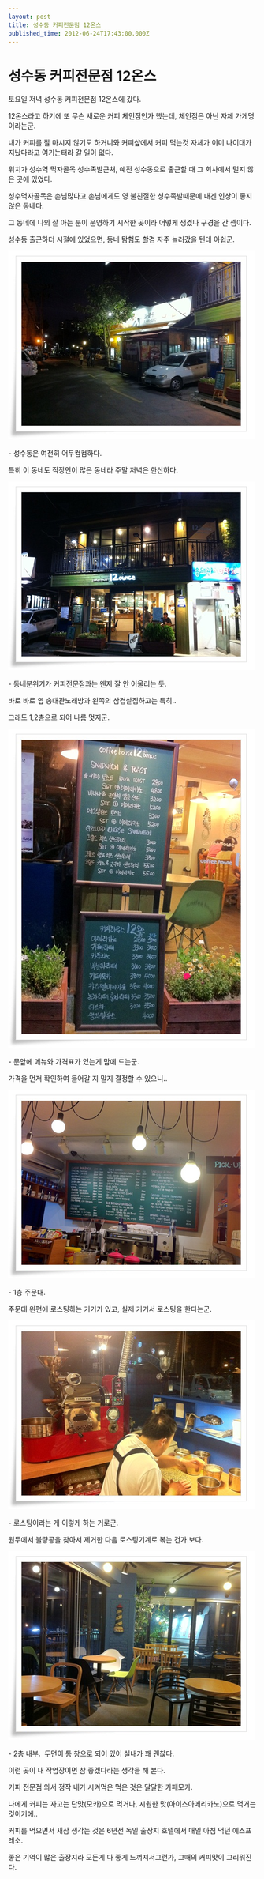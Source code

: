 ```yaml
---
layout: post
title: 성수동 커피전문점 12온스
published_time: 2012-06-24T17:43:00.000Z
---
```


# 성수동 커피전문점 12온스


토요일 저녁 성수동 커피전문점 12온스에 갔다.

12온스라고 하기에 또 무슨 새로운 커피 체인점인가 했는데, 체인점은 아닌 자체 가게명이라는군.

내가 커피를 잘 마시지 않기도 하거니와 커피샾에서 커피 먹는것 자체가 이미 나이대가 지났다라고 여기는터라 갈 일이 없다.

위치가 성수역 먹자골목 성수족발근처, 예전 성수동으로 출근할 때 그 회사에서 멀지 않은 곳에 있었다.

성수먹자골목은 손님많다고 손님에게도 영 불친절한 성수족발때문에 내겐 인상이 좋지 않은 동네다.

그 동네에 나의 잘 아는 분이 운영하기 시작한 곳이라 어떻게 생겼나 구경을 간 셈이다.

성수동 출근하더 시절에 있었으면, 동네 탐험도 할겸 자주 놀러갔을 텐데 아쉽군.

![](../pds/201206/24/80/a0109780_4fe6ae8f6e1a6.jpg)

\- 성수동은 여전히 어두컴컴하다.

특히 이 동네도 직장인이 많은 동네라 주말 저녁은 한산하다.

![](../pds/201206/24/80/a0109780_4fe6ae8ed1b16.jpg)

\- 동네분위기가 커피전문점과는 왠지 잘 안 어울리는 듯.

바로 바로 옆 송대관노래방과 왼쪽의 삼겹살집하고는 특히..

그래도 1,2층으로 되어 나름 멋지군.

![](../pds/201206/24/80/a0109780_4fe6cb5da44c3.jpg)

\- 문앞에 메뉴와 가격표가 있는게 맘에 드는군.

가격을 먼저 확인하여 들어갈 지 말지 결정할 수 있으니..

![](../pds/201206/24/80/a0109780_4fe6ae8e70f4c.jpg)

\- 1층 주문대.

주문대 왼편에 로스팅하는 기기가 있고, 실제 거기서 로스팅을 한다는군.

![](../pds/201206/24/80/a0109780_4fe6ae91107a9.jpg)

\- 로스팅이라는 게 이렇게 하는 거로군.

원두에서 불량콩을 찾아서 제거한 다음 로스팅기계로 볶는 건가 보다.

![](../pds/201206/24/80/a0109780_4fe6ae8dcccd8.jpg)

\- 2층 내부.  두면이 통 창으로 되어 있어 실내가 꽤 괜찮다.

이런 곳이 내 작업장이면 참 좋겠다라는 생각을 해 본다.

커피 전문점 와서 정작 내가 시켜먹은 먹은 것은 달달한 카페모카.

나에게 커피는 자고는 단맛(모카)으로 먹거나, 시원한 맛(아이스아메리카노)으로 먹거는 것이기에..

커피를 먹으면서 새삼 생각는 것은 6년전 독일 출장지 호텔에서 매일 아침 먹던 에스프레소.

좋은 기억이 많은 출장지라 모든게 다 좋게 느껴져서그런가, 그때의 커피맛이 그리워진다.

